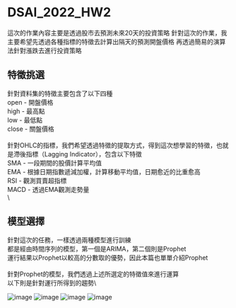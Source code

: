 # DSAI_2022_HW2
這次的作業內容主要是透過股市去預測未來20天的投資策略
針對這次的作業，我主要希望先透過各種指標的特徵去計算出隔天的預測開盤價格
再透過簡易的演算法針對漲跌去進行投資策略

## 特徵挑選
針對資料集的特徵主要包含了以下四種\
open - 開盤價格\
high - 最高點\
low - 最低點\
close - 關盤價格\
\
針對OHLC的指標，我們希望透過特徵的提取方式，得到這次想學習的特徵，也就是滯後指標（Lagging Indicator），包含以下特徵\
SMA - 一段期間的股價計算平均值\
EMA - 根據日期指數遞減加權，計算移動平均值，日期愈近的比重愈高\
RSI - 觀測買賣超指標\
MACD - 透過EMA觀測走勢量\
\
## 模型選擇
針對這次的任務，一樣透過兩種模型進行訓練\
都是經由時間序列的模型，第一個是ARIMA，第二個則是Prophet\
運行結果以Prophet以較高的分數取的優勢，因此本篇也單單介紹Prophet\
\
針對Prophet的模型，我們透過上述所選定的特徵值來進行運算\
以下則是針對運行所得到的趨勢\

![image](https://user-images.githubusercontent.com/41716487/164413720-5ce053c4-58fd-428e-b801-ae3d6696ac20.png)
![image](https://user-images.githubusercontent.com/41716487/164413778-1ebd6319-c2f1-4eac-888a-355eb0a693f9.png)
![image](https://user-images.githubusercontent.com/41716487/164413805-91fe0ab9-44df-45e0-a878-37a9fe94d819.png)
![image](https://user-images.githubusercontent.com/41716487/164413837-06db202a-c590-4460-bf97-58e6199755e1.png)

